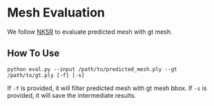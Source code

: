 # Mesh Evaluation

We follow [NKSR](https://github.com/nv-tlabs/NKSR) to evaluate predicted mesh with gt mesh.

## How To Use

```
python eval.py --input /path/to/predicted_mesh.ply --gt /path/to/gt.ply [-f] [-s]
```

If `-f` is provided, it will filter predicted mesh with gt mesh bbox.
If `-s` is provided, it will save the intermediate results.